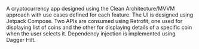 

A cryptocurrency app designed using the Clean Architecture/MVVM approach with use cases defined for each feature. The UI is designed using Jetpack Compose. Two APIs are consumed using Retrofit, one used for displaying list of coins and the other for displaying details of a specific coin when the user selects it. Dependency injection is implemented using Dagger Hilt.
